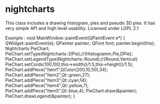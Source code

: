 # nightcharts

This class includes a drawing histogram, pies and pseudo 3D pies.
It has very simple API and high level usability.
Licensed under LGPL 2.1

Example :
void MainWindow::paintEvent(QPaintEvent e*)
{
QWidget::paintEvent(e);
QPainter painter;
QFont font;
painter.begin(this);
Nightcharts PieChart;
PieChart.setType(Nightcharts::DPie);//{Histogramm,Pie,DPie};
PieChart.setLegendType(Nightcharts::Round);//{Round,Vertical}
PieChart.setCords(100,100,this->width()/1.5,this->height()/1.5);
PieChart.addPiece("Item1",QColor(200,10,50),34);
PieChart.addPiece("Item2",Qt::green,27);
PieChart.addPiece("Item3",Qt::cyan,14);
PieChart.addPiece("Item4",Qt::yellow,7);
PieChart.addPiece("Item5",Qt::blue,4);
PieChart.draw(&painter);
PieChart.drawLegend(&painter);
}
